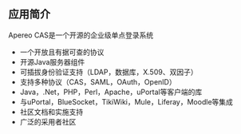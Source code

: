 ## 应用简介

 Apereo CAS是一个开源的企业级单点登录系统

 * 一个开放且有据可查的协议
 * 开源Java服务器组件
 * 可插拔身份验证支持（LDAP，数据库，X.509、双因子）
 * 支持多种协议（CAS，SAML，OAuth，OpenID）
 * Java，.Net，PHP，Perl，Apache，uPortal等客户端的库
 * 与uPortal，BlueSocket，TikiWiki，Mule，Liferay，Moodle等集成
 * 社区文档和实施支持
 * 广泛的采用者社区